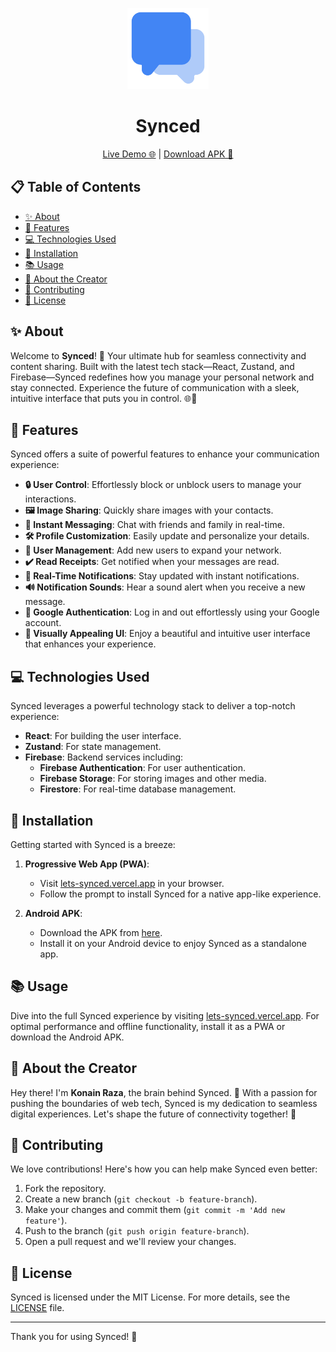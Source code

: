 <p align="center">
  <img src="/src/assets/Images/icon.png" alt="Synced Logo" width="130" height="130">
</p>

<h1 align="center">Synced</h1>

<p align="center">
  <a href="https://lets-synced.vercel.app">Live Demo 🌐</a> | <a href="https://www.mediafire.com/file/kdc25oyimikp3jd/Synced.apk/file">Download APK 📲</a>
</p>

## 📋 Table of Contents

- [✨ About](#about)
- [🚀 Features](#features)
- [💻 Technologies Used](#technologies-used)
- [🔧 Installation](#installation)
- [📚 Usage](#usage)
- [👤 About the Creator](#about-the-creator)
- [🤝 Contributing](#contributing)
- [📜 License](#license)

## ✨ About

Welcome to **Synced**! 🚀 Your ultimate hub for seamless connectivity and content sharing. Built with the latest tech stack—React, Zustand, and Firebase—Synced redefines how you manage your personal network and stay connected. Experience the future of communication with a sleek, intuitive interface that puts you in control. 🌐📲

## 🚀 Features

Synced offers a suite of powerful features to enhance your communication experience:

- **🔒 User Control**: Effortlessly block or unblock users to manage your interactions.
- **🖼️ Image Sharing**: Quickly share images with your contacts.
- **💬 Instant Messaging**: Chat with friends and family in real-time.
- **🛠️ Profile Customization**: Easily update and personalize your details.
- **👥 User Management**: Add new users to expand your network.
- **✔️ Read Receipts**: Get notified when your messages are read.
- **🔔 Real-Time Notifications**: Stay updated with instant notifications.
- **🔊 Notification Sounds**: Hear a sound alert when you receive a new message.
- **🔑 Google Authentication**: Log in and out effortlessly using your Google account.
- **🎨 Visually Appealing UI**: Enjoy a beautiful and intuitive user interface that enhances your experience.

## 💻 Technologies Used

Synced leverages a powerful technology stack to deliver a top-notch experience:

- **React**: For building the user interface.
- **Zustand**: For state management.
- **Firebase**: Backend services including:
  - **Firebase Authentication**: For user authentication.
  - **Firebase Storage**: For storing images and other media.
  - **Firestore**: For real-time database management.

## 🔧 Installation

Getting started with Synced is a breeze:

1. **Progressive Web App (PWA)**:
   - Visit [lets-synced.vercel.app](https://lets-synced.vercel.app) in your browser.
   - Follow the prompt to install Synced for a native app-like experience.

2. **Android APK**:
   - Download the APK from [here](https://www.mediafire.com/file/kdc25oyimikp3jd/Synced.apk/file).
   - Install it on your Android device to enjoy Synced as a standalone app.

## 📚 Usage

Dive into the full Synced experience by visiting [lets-synced.vercel.app](https://lets-synced.vercel.app). For optimal performance and offline functionality, install it as a PWA or download the Android APK.

## 👤 About the Creator

Hey there! I'm **Konain Raza**, the brain behind Synced. 🚀 With a passion for pushing the boundaries of web tech, Synced is my dedication to seamless digital experiences. Let's shape the future of connectivity together! 🌟

## 🤝 Contributing

We love contributions! Here's how you can help make Synced even better:

1. Fork the repository.
2. Create a new branch (`git checkout -b feature-branch`).
3. Make your changes and commit them (`git commit -m 'Add new feature'`).
4. Push to the branch (`git push origin feature-branch`).
5. Open a pull request and we'll review your changes.

## 📜 License

Synced is licensed under the MIT License. For more details, see the [LICENSE](LICENSE) file.

---

Thank you for using Synced! 🌟
